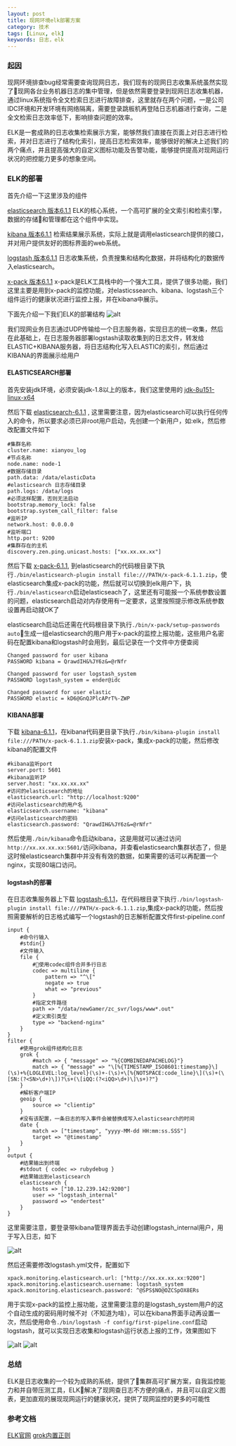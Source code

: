 ```yaml
---
layout: post
title: 现网环境elk部署方案
category: 技术
tags: [Linux, elk]
keywords: 日志，elk
---
```


### 起因
现网环境排查bug经常需要查询现网日志，我们现有的现网日志收集系统虽然实现了现网各台业务机器日志的集中管理，但是依然需要登录到现网日志收集机器，通过linux系统指令全文检索日志进行故障排查，这里就存在两个问题，一是公司IDC环境和开发环境有网络隔离，需要登录跳板机再登陆日志机器进行查询，二是全文检索日志效率低下，影响排查问题的效率。

ELK是一套成熟的日志收集检索展示方案，能够然我们直接在页面上对日志进行检索，并对日志进行了结构化索引，提高日志检索效率，能够很好的解决上述我们的两个痛点，并且提高强大的自定义图标功能及告警功能，能够提供提高对现网运行状况的把控能力更多的想象空间。

### ELK的部署
首先介绍一下这里涉及的组件

[elasticsearch 版本6.1.1](https://artifacts.elastic.co/downloads/elasticsearch/elasticsearch-6.1.1.zip) ELK的核心系统，一个高可扩展的全文索引和检索引擎，数据的存储和管理都在这个组件中实现。

[kibana 版本6.1.1](https://artifacts.elastic.co/downloads/kibana/kibana-6.1.1-linux-x86_64.tar.gz) 检索结果展示系统，实际上就是调用elasticsearch提供的接口，并对用户提供友好的图标界面的web系统。

[logstash 版本6.1.1](https://artifacts.elastic.co/downloads/logstash/logstash-6.1.1.zip) 日志收集系统，负责搜集和结构化数据，并将结构化的数据传入elasticsearch。

[x-pack 版本6.1.1](https://artifacts.elastic.co/downloads/packs/x-pack/x-pack-6.1.1.zip) x-pack是ELK工具栈中的一个强大工具，提供了很多功能，我们这里主要是用到x-pack的监控功能，对elasticssearch、kibana、logstash三个组件运行的健康状况进行监控上报，并在kibana中展示。

下面先介绍一下我们ELK的部署结构
![alt](http://shp.qpic.cn/zc_large/0/558_1515575154000/0)

我们现网业务日志通过UDP传输给一个日志服务器，实现日志的统一收集，然后在此基础上，在日志服务器部署logstash读取收集到的日志文件，转发给ELASTIC+KIBANA服务器，将日志结构化写入ELASTIC的索引，然后通过KIBANA的界面展示给用户

#### ELASTICSEARCH部署

首先安装jdk环境，必须安装jdk-1.8以上的版本，我们这里使用的 [jdk-8u151-linux-x64](http://download.oracle.com/otn-pub/java/jdk/8u151-b12/e758a0de34e24606bca991d704f6dcbf/jdk-8u151-linux-x64.tar.gz)

然后下载 [elasticsearch-6.1.1](https://artifacts.elastic.co/downloads/elasticsearch/elasticsearch-6.1.1.zip) , 这里需要注意，因为elasticsearch可以执行任何传入的命令，所以要求必须已非root用户启动，先创建一个新用户，如:elk，然后修改配置文件如下

    #集群名称
    cluster.name: xianyou_log
    #节点名称
    node.name: node-1
    #数据存储目录
    path.data: /data/elasticData
    #elasticsearch 日志存储目录
    path.logs: /data/logs
    #必须这样配置，否则无法启动
    bootstrap.memory_lock: false
    bootstrap.system_call_filter: false
    #监听IP
    network.host: 0.0.0.0
    #监听端口
    http.port: 9200
    #集群存在的主机
    discovery.zen.ping.unicast.hosts: ["xx.xx.xx.xx"]

然后下载 [x-pack-6.1.1](https://artifacts.elastic.co/downloads/packs/x-pack/x-pack-6.1.1.zip), 到elasticsearch的代码根目录下执行`./bin/elasticsearch-plugin install file:///PATH/x-pack-6.1.1.zip`，使elasticsearch集成x-pack的功能，然后就可以切换到elk用户下，执行`./bin/elasticsearch`启动elasticseach了，这里还有可能报一个系统参数设置的问题，elasticsearch启动对内存使用有一定要求，这里按照提示修改系统参数设置再启动就OK了

elasticsearch启动后还需在代码根目录下执行`./bin/x-pack/setup-passwords auto`生成一组elasticsearch的用户用于x-pack的监控上报功能，这些用户名密码在配置kibana和logstash时会用到，最后记录在一个文件中方便查阅

    Changed password for user kibana
    PASSWORD kibana = QrawdIH&%JY6z&=@rNfr

    Changed password for user logstash_system
    PASSWORD logstash_system = ender@idc

    Changed password for user elastic
    PASSWORD elastic = kD6@GnQJPlcAPrT%-ZWP

#### KIBANA部署

下载 [kibana-6.1.1](https://artifacts.elastic.co/downloads/kibana/kibana-6.1.1-linux-x86_64.tar.gz)，在kibana代码更目录下执行`./bin/kibana-plugin install file:///PATH/x-pack-6.1.1.zip`安装x-pack，集成x-pack的功能，然后修改kibana的配置文件

    #kibana监听port
    server.port: 5601
    #kibana监听IP
    server.host: "xx.xx.xx.xx"
    #访问的elasticsearch的地址
    elasticsearch.url: "http://localhost:9200"
    #访问elasticsearch的用户名
    elasticsearch.username: "kibana"
    #访问elasticsearch的密码
    elasticsearch.password: "QrawdIH&%JY6z&=@rNfr"

然后使用`./bin/kibana`命令启动kibana，这是用就可以通过访问`http://xx.xx.xx.xx:5601/`访问kibana，并查看elasticsearch集群状态了，但是这时候elasticsearch集群中并没有有效的数据，如果需要的话可以再配置一个nginx，实现80端口访问。

#### logstash的部署
在日志收集服务器上下载 [logstash-6.1.1](https://artifacts.elastic.co/downloads/logstash/logstash-6.1.1.zip)，在代码根目录下执行`./bin/logstash-plugin install file:///PATH/x-pack-6.1.1.zip`,集成x-pack的功能，然后按照需要解析的日志格式编写一个logstash的日志解析配置文件first-pipeline.conf

    input {
        #命令行输入
        #stdin{}
        #文件输入
        file {
            #使用codec组件合并多行日志
            codec => multiline {
                pattern => "^\["
                negate => true
                what => "previous"
            }
            #指定文件路径
            path => "/data/newGamer/zc_svr/logs/www*.out"
            #定义索引类型
            type => "backend-nginx"
        }
    }
    filter {
        #使用grok组件结构化日志
        grok {
            #match => { "message" => "%{COMBINEDAPACHELOG}"}
            match => { "message" => "\[%{TIMESTAMP_ISO8601:timestamp}\](\s)+%{LOGLEVEL:log_level}(\s)+-(\s)+\[%{NOTSPACE:code_line}\](\s)+(\[SN:(?<SN>\d+)\])?\s+(\[iQQ:(?<iQQ>\d+)\]\s+)?"}
        }
        #解析客户端IP
        geoip {
            source => "clientip"
        }
        #没有该配置，一条日志的写入事件会被替换成写入elasticsearch的时间
        date {
            match => ["timestamp", "yyyy-MM-dd HH:mm:ss.SSS"]
            target => "@timestamp"
        }
    }
    output {
        #结果输出到终端
        #stdout { codec => rubydebug }
        #结果输出到elasticsearch
        elasticsearch {
            hosts => ["10.12.239.142:9200"]
            user => "logstash_internal"
            password => "endertest"
        }
    }   

这里需要注意，要登录带kibana管理界面去手动创建logstash_internal用户，用于写入日志，如下

![alt](http://shp.qpic.cn/zc_large/0/350_1515578628000/0)

然后还需要修改logstash.yml文件，配置如下

    xpack.monitoring.elasticsearch.url: ["http://xx.xx.xx.xx:9200"]
    xpack.monitoring.elasticsearch.username: logstash_system
    xpack.monitoring.elasticsearch.password: ^@SPS$NO@OZCSpOX8ERs

用于实现x-pack的监控上报功能，这里需要注意的是logstash_system用户的这个自动生成的密码用时候不对（不知道为啥），可以在kibana界面手动再设置一次，然后使用命令`./bin/logstash -f config/first-pipeline.conf`启动logstash，就可以实现日志收集和logstash运行状态上报的工作，效果图如下

![alt](http://shp.qpic.cn/zc_large/0/844_1515579028000/0)
![alt](http://shp.qpic.cn/zc_large/0/346_1515579073000/0)

### 总结
ELK是日志收集的一个较为成熟的系统，提供了集群高可扩展方案，自我监控能力和并自带压测工具，ELK解决了现网查日志不方便的痛点，并且可以自定义图表，更加直观的展现现网运行的健康状况，提供了现网监控的更多的可能性

### 参考文档
[ELK官网](https://www.elastic.co/guide/index.html)
[grok内置正则](https://github.com/elastic/logstash/blob/v1.4.2/patterns/grok-patterns)
